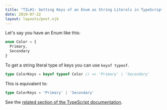 ```yaml
---
title: "TIL#1: Getting Keys of an Enum as String Literals in TypeScript"
date: 2019-07-22
layout: layouts/post.njk
---
```


Let's say you have an Enum like this:

``` typescript
enum Color = {
  Primary,
  Secondary
}
```

To get a string literal type of keys you can use `keyof typeof`.

``` typescript
type ColorKeys = keyof typeof Color // => 'Primary' | 'Secondary'
```

This is equivalent to:
``` typescript
type ColorKeys = 'Primary' | 'Secondary'
```

See the [related section of the TypeScript documentation](https://www.typescriptlang.org/docs/handbook/enums.html#enums-at-compile-time).